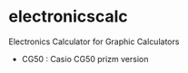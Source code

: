 # electronicscalc
Electronics Calculator for Graphic Calculators 

* CG50 : Casio CG50 prizm version  
